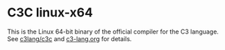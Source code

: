 # C3C linux-x64

This is the Linux 64-bit binary of the official compiler for the C3 language. See [c3lang/c3c](https://github.com/c3lang/c3c) and [c3-lang.org](https://c3-lang.org/) for details.
